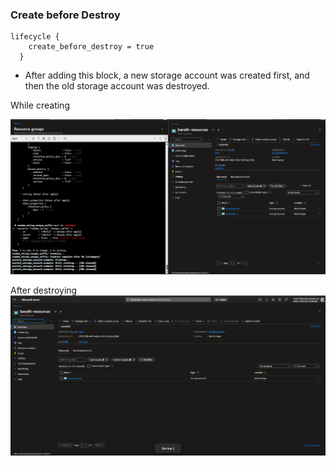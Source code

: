 ### Create before Destroy

```
lifecycle {
    create_before_destroy = true
  }
```

- After adding this block, a new storage account was created first, and then the old storage account was destroyed.

While creating

![alt text](image.png)

After destroying
![alt text](image-1.png)